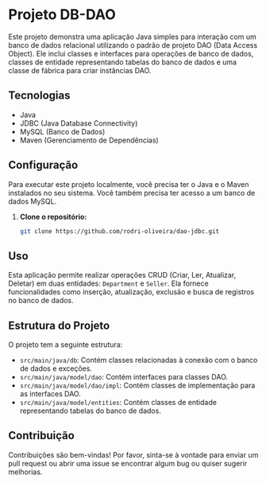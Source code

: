 # Projeto DB-DAO

Este projeto demonstra uma aplicação Java simples para interação com um banco de dados relacional utilizando o padrão de projeto DAO (Data Access Object). Ele inclui classes e interfaces para operações de banco de dados, classes de entidade representando tabelas do banco de dados e uma classe de fábrica para criar instâncias DAO.

## Tecnologias

- Java
- JDBC (Java Database Connectivity)
- MySQL (Banco de Dados)
- Maven (Gerenciamento de Dependências)

## Configuração

Para executar este projeto localmente, você precisa ter o Java e o Maven instalados no seu sistema. Você também precisa ter acesso a um banco de dados MySQL.

1. **Clone o repositório:**

   ```bash
   git clone https://github.com/rodri-oliveira/dao-jdbc.git
## Uso

Esta aplicação permite realizar operações CRUD (Criar, Ler, Atualizar, Deletar) em duas entidades: `Department` e `Seller`. Ela fornece funcionalidades como inserção, atualização, exclusão e busca de registros no banco de dados.

## Estrutura do Projeto

O projeto tem a seguinte estrutura:

- `src/main/java/db`: Contém classes relacionadas à conexão com o banco de dados e exceções.
- `src/main/java/model/dao`: Contém interfaces para classes DAO.
- `src/main/java/model/dao/impl`: Contém classes de implementação para as interfaces DAO.
- `src/main/java/model/entities`: Contém classes de entidade representando tabelas do banco de dados.

## Contribuição

Contribuições são bem-vindas! Por favor, sinta-se à vontade para enviar um pull request ou abrir uma issue se encontrar algum bug ou quiser sugerir melhorias.


